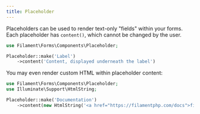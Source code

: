 ```yaml
---
title: Placeholder
---
```


Placeholders can be used to render text-only "fields" within your forms. Each placeholder has `content()`, which cannot be changed by the user.

```php
use Filament\Forms\Components\Placeholder;

Placeholder::make('Label')
    ->content('Content, displayed underneath the label')
```

You may even render custom HTML within placeholder content:

```php
use Filament\Forms\Components\Placeholder;
use Illuminate\Support\HtmlString;

Placeholder::make('Documentation')
    ->content(new HtmlString('<a href="https://filamentphp.com/docs">filamentphp.com</a>'))
```
